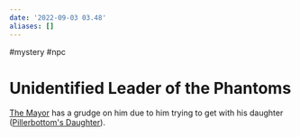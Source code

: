 ```yaml
---
date: '2022-09-03 03.48'
aliases: []
---
```

#mystery #npc
# Unidentified Leader of the Phantoms

[The Mayor](Mayor%20Pillerbottom.md) has a grudge on him due to him trying to get with his daughter ([Pillerbottom's Daughter](Pillerbottom's%20Daughter.md)).